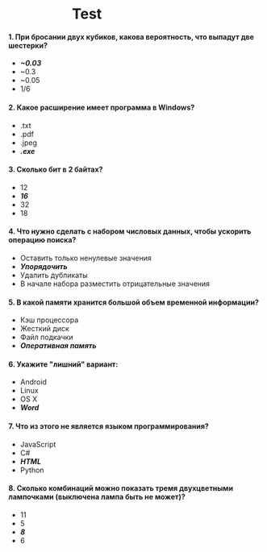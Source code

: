 #                    Test

#### 1. При бросании двух кубиков, какова вероятность, что выпадут две шестерки?
* ___~0.03___
* ~0.3
* ~0.05
* 1/6

#### 2. Какое расширение имеет программа в Windows?
* .txt
* .pdf
* .jpeg
* ___.exe___

#### 3. Сколько бит в 2 байтах?
* 12
* ___16___
* 32
* 18

#### 4. Что нужно сделать с набором числовых данных, чтобы ускорить операцию поиска?
* Оставить только ненулевые значения
* ___Упорядочить___
* Удалить дубликаты
* В начале набора разместить отрицательные значения

#### 5. В какой памяти хранится большой объем временной информации?
* Кэш процессора
* Жесткий диск
* Файл подкачки
* ___Оперативная память___

#### 6. Укажите "лишний" вариант:
* Android
* Linux
* OS X
* ___Word___

#### 7. Что из этого не является языком программирования?
* JavaScript
* C#
* ___HTML___
* Python

#### 8. Сколько комбинаций можно показать тремя двухцветными лампочками (выключена лампа быть не может)?
* 11
* 5
* ___8___
* 6
